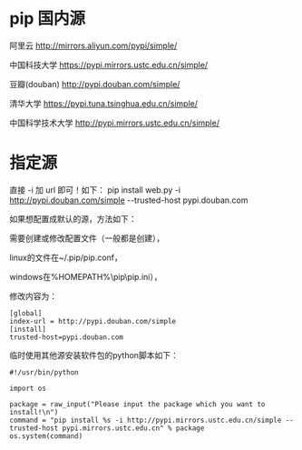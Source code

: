 # pip 国内源
阿里云 http://mirrors.aliyun.com/pypi/simple/

中国科技大学 https://pypi.mirrors.ustc.edu.cn/simple/

豆瓣(douban) http://pypi.douban.com/simple/

清华大学 https://pypi.tuna.tsinghua.edu.cn/simple/

中国科学技术大学 http://pypi.mirrors.ustc.edu.cn/simple/

# 指定源
直接 -i 加 url 即可！如下：
pip install web.py -i http://pypi.douban.com/simple --trusted-host pypi.douban.com


如果想配置成默认的源，方法如下：

需要创建或修改配置文件（一般都是创建），

linux的文件在~/.pip/pip.conf，

windows在%HOMEPATH%\pip\pip.ini），

修改内容为：
```
[global]
index-url = http://pypi.douban.com/simple
[install]
trusted-host=pypi.douban.com
```

临时使用其他源安装软件包的python脚本如下：
```
#!/usr/bin/python

import os

package = raw_input("Please input the package which you want to install!\n")
command = "pip install %s -i http://pypi.mirrors.ustc.edu.cn/simple --trusted-host pypi.mirrors.ustc.edu.cn" % package
os.system(command)
```
